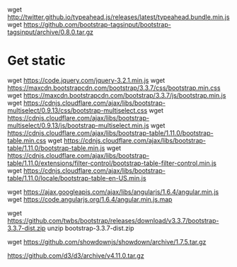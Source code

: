 
wget http://twitter.github.io/typeahead.js/releases/latest/typeahead.bundle.min.js 
wget https://github.com/bootstrap-tagsinput/bootstrap-tagsinput/archive/0.8.0.tar.gz 

# Get static 
wget https://code.jquery.com/jquery-3.2.1.min.js 
wget https://maxcdn.bootstrapcdn.com/bootstrap/3.3.7/css/bootstrap.min.css 
wget https://maxcdn.bootstrapcdn.com/bootstrap/3.3.7/js/bootstrap.min.js 
wget https://cdnjs.cloudflare.com/ajax/libs/bootstrap-multiselect/0.9.13/css/bootstrap-multiselect.css
wget https://cdnjs.cloudflare.com/ajax/libs/bootstrap-multiselect/0.9.13/js/bootstrap-multiselect.min.js 
wget https://cdnjs.cloudflare.com/ajax/libs/bootstrap-table/1.11.0/bootstrap-table.min.css 
wget https://cdnjs.cloudflare.com/ajax/libs/bootstrap-table/1.11.0/bootstrap-table.min.js 
wget https://cdnjs.cloudflare.com/ajax/libs/bootstrap-table/1.11.0/extensions/filter-control/bootstrap-table-filter-control.min.js  
wget https://cdnjs.cloudflare.com/ajax/libs/bootstrap-table/1.11.0/locale/bootstrap-table-en-US.min.js

wget https://ajax.googleapis.com/ajax/libs/angularjs/1.6.4/angular.min.js 
wget https://code.angularjs.org/1.6.4/angular.min.js.map 

wget https://github.com/twbs/bootstrap/releases/download/v3.3.7/bootstrap-3.3.7-dist.zip
unzip bootstrap-3.3.7-dist.zip

wget https://github.com/showdownjs/showdown/archive/1.7.5.tar.gz

https://github.com/d3/d3/archive/v4.11.0.tar.gz

